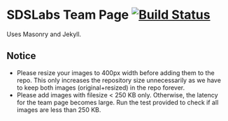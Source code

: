 # SDSLabs Team Page [![Build Status](https://travis-ci.org/sdslabs/team.svg?branch=gh-pages)](https://travis-ci.org/sdslabs/team)

Uses Masonry and Jekyll.

## Notice
* Please resize your images to 400px width before adding them to the repo. This
only increases the repository size unnecessarily as we have to keep both images
(original+resized) in the repo forever.
* Please add images with filesize < 250 KB only. Otherwise, the latency for
the team page becomes large. Run the test provided to check if all images
are less than 250 KB.
